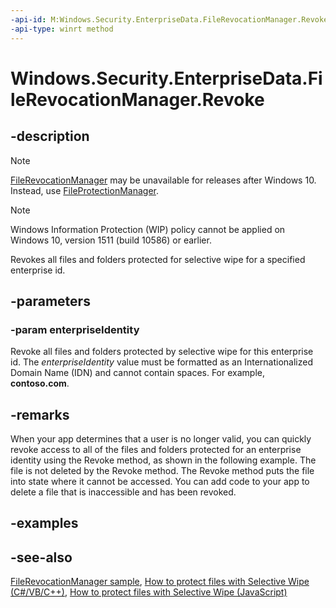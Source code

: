 ```yaml
---
-api-id: M:Windows.Security.EnterpriseData.FileRevocationManager.Revoke(System.String)
-api-type: winrt method
---
```


<!-- Method syntax
public void Revoke(System.String enterpriseIdentity)
-->

# Windows.Security.EnterpriseData.FileRevocationManager.Revoke

## -description
> [!NOTE]
> [FileRevocationManager](filerevocationmanager.md) may be unavailable for releases after Windows 10. Instead, use [FileProtectionManager](fileprotectionmanager.md).



> [!NOTE]
> Windows Information Protection (WIP) policy cannot be applied on Windows 10, version 1511 (build 10586) or earlier.

Revokes all files and folders protected for selective wipe for a specified enterprise id.

## -parameters
### -param enterpriseIdentity
Revoke all files and folders protected by selective wipe for this enterprise id. The *enterpriseIdentity* value must be formatted as an Internationalized Domain Name (IDN) and cannot contain spaces. For example, **contoso.com**.

## -remarks
When your app determines that a user is no longer valid, you can quickly revoke access to all of the files and folders protected for an enterprise identity using the Revoke method, as shown in the following example. The file is not deleted by the Revoke method. The Revoke method puts the file into state where it cannot be accessed. You can add code to your app to delete a file that is inaccessible and has been revoked.

## -examples

## -see-also
[FileRevocationManager sample](https://go.microsoft.com/fwlink/p/?LinkID=299023), [How to protect files with Selective Wipe  (C#/VB/C++)](https://msdn.microsoft.com/library/a1afb4fb-6731-461a-8dd2-51eec5e880a1), [How to protect files with Selective Wipe (JavaScript)](https://msdn.microsoft.com/library/5b8652eb-6462-4bf1-b5b7-4a37957c605f)
